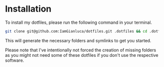 # Installation

To install my dotfiles, please run the following command in your terminal.

```bash
git clone git@github.com:IamGianluca/dotfiles.git .dotfiles && cd .dotfiles && ./install
```

This will generate the necessary folders and symlinks to get you started.

Please note that I've intentionally not forced the creation of missing folders as you might not need some of these dotfiles if you don't use the respective software.
